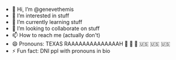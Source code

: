 - 👋 Hi, I’m @genevethemis
- 👀 I’m interested in stuff
- 🌱 I’m currently learning stuff
- 💞️ I’m looking to collaborate on stuff
- 📫 How to reach me (actually don't)
- 😄 Pronouns: TEXAS RAAAAAAAAAAAAAAH 🦅 🦅 🦅  🇺🇸 🇺🇸 🇺🇸
- ⚡ Fun fact: DNI ppl with pronouns in bio

<!---
genevethemis/genevethemis is a ✨ special ✨ repository because its `README.md` (this file) appears on your GitHub profile.
You can click the Preview link to take a look at your changes.
--->
